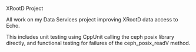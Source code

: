 XRootD Project

All work on my Data Services project improving XRootD data access to Echo.

This includes unit testing using CppUnit calling the ceph posix library directly, and functional testing for failures of the ceph_posix_readV method.
